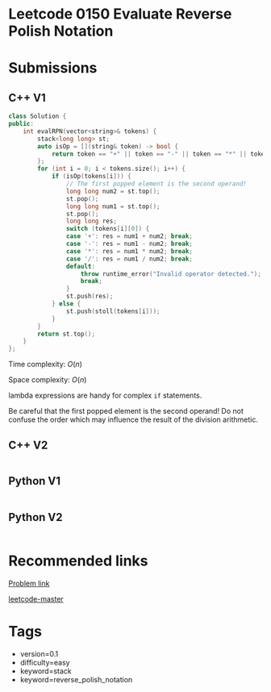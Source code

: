 # Leetcode 0150 Evaluate Reverse Polish Notation

# Submissions

## C++ V1

```C++
class Solution {
public:
    int evalRPN(vector<string>& tokens) {
        stack<long long> st;
        auto isOp = [](string& token) -> bool {
            return token == "+" || token == "-" || token == "*" || token == "/";
        };
        for (int i = 0; i < tokens.size(); i++) {
            if (isOp(tokens[i])) {
                // The first popped element is the second operand!
                long long num2 = st.top();
                st.pop();
                long long num1 = st.top();
                st.pop();
                long long res;
                switch (tokens[i][0]) {
                case '+': res = num1 + num2; break;
                case '-': res = num1 - num2; break;
                case '*': res = num1 * num2; break;
                case '/': res = num1 / num2; break;
                default:
                    throw runtime_error("Invalid operator detected.");
                    break;
                }
                st.push(res);
            } else {
                st.push(stoll(tokens[i]));
            }
        }
        return st.top();
    }
};
```

Time complexity: $O(n)$

Space complexity: $O(n)$

lambda expressions are handy for complex `if` statements.

Be careful that the first popped element is the second operand! Do not confuse the order which may influence the result of the division arithmetic.


## C++ V2

```C++
```



## Python V1

```python
```



## Python V2

```python

```





# Recommended links

[Problem link](https://leetcode.com/problems/evaluate-reverse-polish-notation/description/)

[leetcode-master](https://github.com/youngyangyang04/leetcode-master/blob/master/problems/0150.%E9%80%86%E6%B3%A2%E5%85%B0%E8%A1%A8%E8%BE%BE%E5%BC%8F%E6%B1%82%E5%80%BC.md)



# Tags

- version=0.1
- difficulty=easy
- keyword=stack
- keyword=reverse_polish_notation